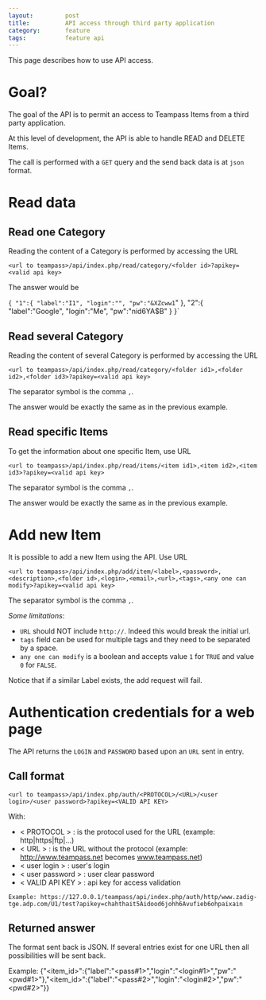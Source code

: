 ```yaml
---
layout: 		post
title: 			API access through third party application
category:		feature
tags:			feature api
---
```


<p class="message">
    This page describes how to use API access.
</p>
<span class="linkmore"></span>

# Goal?

The goal of the API is to permit an access to Teampass Items from a third party application.

At this level of development, the API is able to handle READ and DELETE Items.

The call is performed with a `GET` query and the send back data is at `json` format.

# Read data

## Read one Category

Reading the content of a Category is performed by accessing the URL

`<url to teampass>/api/index.php/read/category/<folder id>?apikey=<valid api key>`

The answer would be

`{
	"1":{
		"label":"I1",
		"login":"",
		"pw":"&XZcww1`"
	},
	"2":{
		"label":"Google",
		"login":"Me",
		"pw":"nid6YA$B"
	}
}`

## Read several Category

Reading the content of several Category is performed by accessing the URL

`<url to teampass>/api/index.php/read/category/<folder id1>,<folder id2>,<folder id3>?apikey=<valid api key>`

The separator symbol is the comma ` , `.

The answer would be exactly the same as in the previous example.

## Read specific Items

To get the information about one specific Item, use URL

`<url to teampass>/api/index.php/read/items/<item id1>,<item id2>,<item id3>?apikey=<valid api key>`

The separator symbol is the comma ` , `.

The answer would be exactly the same as in the previous example.

# Add new Item

It is possible to add a new Item using the API. Use URL

`<url to teampass>/api/index.php/add/item/<label>,<password>,<description>,<folder id>,<login>,<email>,<url>,<tags>,<any one can modify>?apikey=<valid api key>`

The separator symbol is the comma ` , `.

*Some limitations*:

* `URL` should NOT include `http://`. Indeed this would break the initial url.
* `tags` field can be used for multiple tags and they need to be separated by a space.
* `any one can modify` is a boolean and accepts value `1` for `TRUE` and value `0` for `FALSE`.

Notice that if a similar Label exists, the add request will fail.

# Authentication credentials for a web page

The API returns the `LOGIN` and `PASSWORD` based upon an `URL` sent in entry.

## Call format

`<url to teampass>/api/index.php/auth/<PROTOCOL>/<URL>/<user login>/<user password>?apikey=<VALID API KEY>`

With:

* < PROTOCOL > : is the protocol used for the URL (example: http|https|ftp|...)
* < URL > : is the URL without the protocol (example: http://www.teampass.net becomes www.teampass.net)
* < user login > : user's login
* < user password > : user clear password
* < VALID API KEY > : api key for access validation

```
Example: https://127.0.0.1/teampass/api/index.php/auth/http/www.zadig-tge.adp.com/U1/test?apikey=chahthait5Aidood6johh6Avufieb6ohpaixain
```
 
## Returned answer
 
The format sent back is JSON.
If several entries exist for one URL then all possibilities will be sent back.
 
Example: {"<item_id>":{"label":"<pass#1>","login":"<login#1>","pw":"<pwd#1>"},"<item_id>":{"label":"<pass#2>","login":"<login#2>","pw":"<pwd#2>"}}